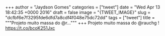 
+++
author = "Jaydson Gomes"
categories = ["tweet"]
date = "Wed Apr 13 18:42:35 +0000 2016"
draft = false
image = "{TWEET_IMAGE}"
slug = "dcfbf6e7f3295fde6dfd7a8cdf4f048e75dc72dd"
tags = ["tweet"]
title = """Projeto muito massa do @r..."""
+++
Projeto muito massa do @rauchg ! https://t.co/bcoK251Jxc
